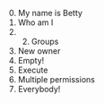 0. My name is Betty 
1. Who am I 
2. 2. Groups 
3. New owner 
4. Empty! 
5. Execute 
6. Multiple permissions 
7.  Everybody! 


